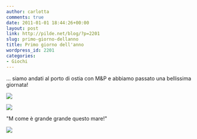 ```yaml
---
author: carlotta
comments: true
date: 2011-01-01 18:44:26+00:00
layout: post
link: http://pilde.net/blog/?p=2201
slug: primo-giorno-dellanno
title: Primo giorno dell'anno
wordpress_id: 2201
categories:
- Giochi
---
```


... siamo andati al porto di ostia con M&P e abbiamo passato una bellissima giornata!

![]({{baseurl}}/uploads/2011/01/bimbe.jpg)




![]({{baseurl}}/uploads/2011/01/papy_mati.jpg)




"M come è grande grande questo mare!"

![]({{baseurl}}/uploads/2011/01/mare2.jpg)



